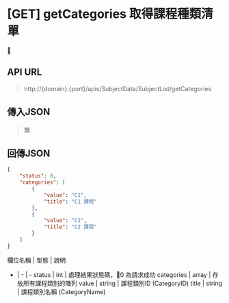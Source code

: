 # [GET] getCategories 取得課程種類清單

## API URL
> http://{domain}:{port}/apis/SubjectData/SubjectList/getCategories

## 傳入JSON
> 無

## 回傳JSON
```json
{
    "status": 0,
    "categories": [
        {
            "value": "C1", 
            "title": "C1 課程"
        },
        {
            "value": "C2", 
            "title": "C2 課程"
        }
    ]
}
```

欄位名稱 | 型態 | 說明
- | - | -
status | int | 處理結果狀態碼，0 為請求成功
categories | array | 存放所有課程類別的陣列
value | string | 課程類別ID (CategoryID)
title | string | 課程類別名稱 (CategoryName)